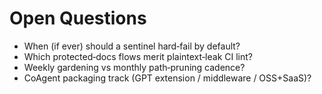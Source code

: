 <!-- status: stub; target: 150+ words -->
<!-- status: stub; target: 150+ words -->
<!-- status: stub; target: 150+ words -->
<!-- status: stub; target: 150+ words -->
# Open Questions
- When (if ever) should a sentinel hard‑fail by default?
- Which protected‑docs flows merit plaintext‑leak CI lint?
- Weekly gardening vs monthly path‑pruning cadence?
- CoAgent packaging track (GPT extension / middleware / OSS+SaaS)?





